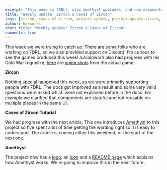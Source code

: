 ```yaml
---
excerpt: "This week is 7DRL!, also Amethyst upgrades, and new documentation pages have arrived."
title: "Weekly update: Zircon & Caves of Zircon"
tags: [zircon, caves-of-zircon, project-update, project-update-zircon, project-update-coz]
author: hexworks
short_title: "Weekly update: Zircon & Caves of Zircon"
comments: true
---
```


This week we were trying to catch up. There are some folks who are working on 7DRL, so we also provided
support on Discord. I'm curious to see the games produced this week! /u/coldwarrl also had progress
with his Cold War roguelike, [here](https://cdn.discordapp.com/attachments/363771631727804416/528500340962623489/unknown.png)
are [some shots](https://cdn.discordapp.com/attachments/363771631727804416/545987133949607956/unknown.png) from the actual game!

**Zircon**

Nothing special happened this week, as we were primarily supporting people with 7DRL. The docs got improved as
a result and some very valid questions were asked which were not explained before in the docs. For example we
clarified that components are stateful and not reusable on multiple places in the same UI.

**Caves of Zircon Tutorial**

We had progress with the next article. This one introduces [Amethyst](https://github.com/Hexworks/amethyst) to
this project so I've spent a lot of time getting the wording right so it is easy to understand. The article is
coming either this weekend, or the start of the next one.

**Amethyst**

The project now has a [logo](https://cdn.discordapp.com/attachments/198450067445776384/549518167785996289/amethyst_logo_PREVIEW_shine_darkbg.png),
an [icon](https://cdn.discordapp.com/attachments/198450067445776384/549518736571498496/amethyst_logo_apha_4x.png) and a
[README page](https://github.com/Hexworks/amethyst) which explains how Amethyst works. We're going to improve this
in the near future. 
